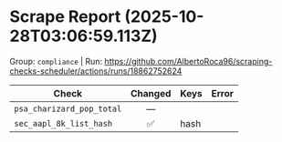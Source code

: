 # Scrape Report (2025-10-28T03:06:59.113Z)

Group: `compliance`  |  Run: https://github.com/AlbertoRoca96/scraping-checks-scheduler/actions/runs/18862752624

| Check | Changed | Keys | Error |
|---|:---:|:--|:--|
| `psa_charizard_pop_total` | — |  |  |
| `sec_aapl_8k_list_hash` | ✅ | hash |  |
